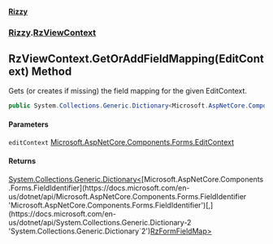 #### [Rizzy](index 'index')
### [Rizzy](Rizzy 'Rizzy').[RzViewContext](Rizzy.RzViewContext 'Rizzy.RzViewContext')

## RzViewContext.GetOrAddFieldMapping(EditContext) Method

Gets (or creates if missing) the field mapping for the given EditContext.

```csharp
public System.Collections.Generic.Dictionary<Microsoft.AspNetCore.Components.Forms.FieldIdentifier,Rizzy.RzFormFieldMap> GetOrAddFieldMapping(Microsoft.AspNetCore.Components.Forms.EditContext editContext);
```
#### Parameters

<a name='Rizzy.RzViewContext.GetOrAddFieldMapping(Microsoft.AspNetCore.Components.Forms.EditContext).editContext'></a>

`editContext` [Microsoft.AspNetCore.Components.Forms.EditContext](https://docs.microsoft.com/en-us/dotnet/api/Microsoft.AspNetCore.Components.Forms.EditContext 'Microsoft.AspNetCore.Components.Forms.EditContext')

#### Returns
[System.Collections.Generic.Dictionary&lt;](https://docs.microsoft.com/en-us/dotnet/api/System.Collections.Generic.Dictionary-2 'System.Collections.Generic.Dictionary`2')[Microsoft.AspNetCore.Components.Forms.FieldIdentifier](https://docs.microsoft.com/en-us/dotnet/api/Microsoft.AspNetCore.Components.Forms.FieldIdentifier 'Microsoft.AspNetCore.Components.Forms.FieldIdentifier')[,](https://docs.microsoft.com/en-us/dotnet/api/System.Collections.Generic.Dictionary-2 'System.Collections.Generic.Dictionary`2')[RzFormFieldMap](Rizzy.RzFormFieldMap 'Rizzy.RzFormFieldMap')[&gt;](https://docs.microsoft.com/en-us/dotnet/api/System.Collections.Generic.Dictionary-2 'System.Collections.Generic.Dictionary`2')